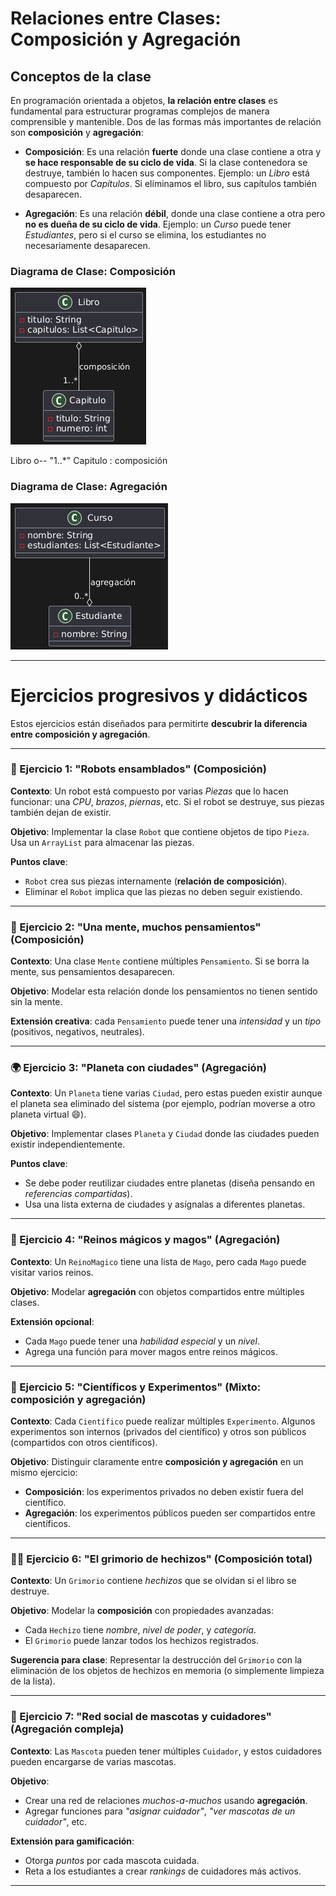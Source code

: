 # Relaciones entre Clases: Composición y Agregación

## Conceptos de la clase

En programación orientada a objetos, **la relación entre clases** es fundamental para estructurar programas complejos de manera comprensible y mantenible. Dos de las formas más importantes de relación son **composición** y **agregación**:

- **Composición**: Es una relación **fuerte** donde una clase contiene a otra y **se hace responsable de su ciclo de vida**. Si la clase contenedora se destruye, también lo hacen sus componentes. Ejemplo: un *Libro* está compuesto por *Capítulos*. Si eliminamos el libro, sus capítulos también desaparecen.

- **Agregación**: Es una relación **débil**, donde una clase contiene a otra pero **no es dueña de su ciclo de vida**. Ejemplo: un *Curso* puede tener *Estudiantes*, pero si el curso se elimina, los estudiantes no necesariamente desaparecen.

### Diagrama de Clase: Composición
![Diagrama 1](./diagramas/diagrama1.png)

Libro o-- "1..*" Capitulo : composición


### Diagrama de Clase: Agregación
![Diagrama 2](./diagramas/diagrama2.png)

---
# Ejercicios progresivos y didácticos

Estos ejercicios están diseñados para permitirte **descubrir la diferencia entre composición y agregación**.

---

### 🧩 Ejercicio 1: "Robots ensamblados" (Composición)

**Contexto**: Un robot está compuesto por varias *Piezas* que lo hacen funcionar: una *CPU*, *brazos*, *piernas*, etc. Si el robot se destruye, sus piezas también dejan de existir.

**Objetivo**: Implementar la clase `Robot` que contiene objetos de tipo `Pieza`. Usa un `ArrayList` para almacenar las piezas.

**Puntos clave**:
- `Robot` crea sus piezas internamente (**relación de composición**).
- Eliminar el `Robot` implica que las piezas no deben seguir existiendo.

---

### 🧠 Ejercicio 2: "Una mente, muchos pensamientos" (Composición)

**Contexto**: Una clase `Mente` contiene múltiples `Pensamiento`. Si se borra la mente, sus pensamientos desaparecen.

**Objetivo**: Modelar esta relación donde los pensamientos no tienen sentido sin la mente.

**Extensión creativa**: cada `Pensamiento` puede tener una *intensidad* y un *tipo* (positivos, negativos, neutrales).

---

### 🌍 Ejercicio 3: "Planeta con ciudades" (Agregación)

**Contexto**: Un `Planeta` tiene varias `Ciudad`, pero estas pueden existir aunque el planeta sea eliminado del sistema (por ejemplo, podrían moverse a otro planeta virtual 😄).

**Objetivo**: Implementar clases `Planeta` y `Ciudad` donde las ciudades pueden existir independientemente.

**Puntos clave**:
- Se debe poder reutilizar ciudades entre planetas (diseña pensando en *referencias compartidas*).
- Usa una lista externa de ciudades y asígnalas a diferentes planetas.

---

### 🏰 Ejercicio 4: "Reinos mágicos y magos" (Agregación)

**Contexto**: Un `ReinoMagico` tiene una lista de `Mago`, pero cada `Mago` puede visitar varios reinos.

**Objetivo**: Modelar **agregación** con objetos compartidos entre múltiples clases.

**Extensión opcional**:
- Cada `Mago` puede tener una *habilidad especial* y un *nivel*.
- Agrega una función para mover magos entre reinos mágicos.

---

### 🧪 Ejercicio 5: "Científicos y Experimentos" (Mixto: composición y agregación)

**Contexto**: Cada `Científico` puede realizar múltiples `Experimento`. Algunos experimentos son internos (privados del científico) y otros son públicos (compartidos con otros científicos).

**Objetivo**: Distinguir claramente entre **composición y agregación** en un mismo ejercicio:

- **Composición**: los experimentos privados no deben existir fuera del científico.
- **Agregación**: los experimentos públicos pueden ser compartidos entre científicos.

---

### 🧙‍♂️ Ejercicio 6: "El grimorio de hechizos" (Composición total)

**Contexto**: Un `Grimorio` contiene *hechizos* que se olvidan si el libro se destruye.

**Objetivo**: Modelar la **composición** con propiedades avanzadas:

- Cada `Hechizo` tiene *nombre*, *nivel de poder*, y *categoría*.
- El `Grimorio` puede lanzar todos los hechizos registrados.

**Sugerencia para clase**: Representar la destrucción del `Grimorio` con la eliminación de los objetos de hechizos en memoria (o simplemente limpieza de la lista).

---

### 🔗 Ejercicio 7: "Red social de mascotas y cuidadores" (Agregación compleja)

**Contexto**: Las `Mascota` pueden tener múltiples `Cuidador`, y estos cuidadores pueden encargarse de varias mascotas.

**Objetivo**:
- Crear una red de relaciones *muchos-a-muchos* usando **agregación**.
- Agregar funciones para *"asignar cuidador"*, *"ver mascotas de un cuidador"*, etc.

**Extensión para gamificación**:
- Otorga *puntos* por cada mascota cuidada.
- Reta a los estudiantes a crear *rankings* de cuidadores más activos.

---

